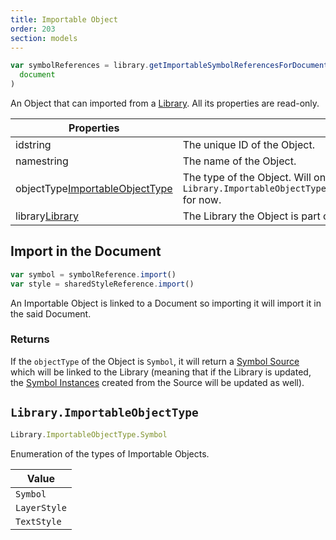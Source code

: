 ```yaml
---
title: Importable Object
order: 203
section: models
---
```


```javascript
var symbolReferences = library.getImportableSymbolReferencesForDocument(
  document
)
```

An Object that can imported from a [Library](#library). All its properties are read-only.

| Properties |  |
| --- | --- |
| id<span class="arg-type">string</span> | The unique ID of the Object. |
| name<span class="arg-type">string</span> | The name of the Object. |
| objectType<span class="arg-type">[ImportableObjectType](#libraryimportableobjecttype)</span> | The type of the Object. Will only be `Library.ImportableObjectType.Symbol` for now. |
| library<span class="arg-type">[Library](#library)</span> | The Library the Object is part of. |

## Import in the Document

```javascript
var symbol = symbolReference.import()
var style = sharedStyleReference.import()
```

An Importable Object is linked to a Document so importing it will import it in the said Document.

### Returns

If the `objectType` of the Object is `Symbol`, it will return a [Symbol Source](#symbol-source) which will be linked to the Library (meaning that if the Library is updated, the [Symbol Instances](#symbol-instance) created from the Source will be updated as well).

## `Library.ImportableObjectType`

```javascript
Library.ImportableObjectType.Symbol
```

Enumeration of the types of Importable Objects.

| Value        |
| ------------ |
| `Symbol`     |
| `LayerStyle` |
| `TextStyle`  |
